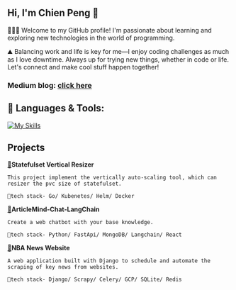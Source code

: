 ##  Hi, I'm Chien Peng 👋 
 🧑🏻‍💻 Welcome to my GitHub profile! I'm passionate about learning and exploring new technologies in the world of programming.
 
 ⛰️ Balancing work and life is key for me—I enjoy coding challenges as much as I love downtime. Always up for trying new things, whether in code or life. Let's connect and make cool stuff happen together!


### Medium blog: [click here](https://medium.com/@pong861013)


## 🔨 Languages & Tools:
[![My Skills](https://skillicons.dev/icons?i=go,kubernetes,terraform,azure,gcp,python,rust,docker,ubuntu,pnpm,vscode,prometheus,mysql,redis,mongodb&perline=6)](https://skillicons.dev)



## Projects
 **[🔗](https://github.com/pong1013/statefulset-vertical-resizer)Statefulset Vertical Resizer**
 
    This project implement the vertically auto-scaling tool, which can resizer the pvc size of statefulset.
    
    📘tech stack- Go/ Kubenetes/ Helm/ Docker

 **[🔗](https://github.com/pong1013/ArticleMind-Chat-LangChain)ArticleMind-Chat-LangChain**

    Create a web chatbot with your base knowledge.
  
    📘tech stack- Python/ FastApi/ MongoDB/ Langchain/ React
    
   
    

**[🔗](https://github.com/pong1013/django-scrapy)NBA News Website**

    A web application built with Django to schedule and automate the scraping of key news from websites.

    📘tech stack- Django/ Scrapy/ Celery/ GCP/ SQLite/ Redis


 

